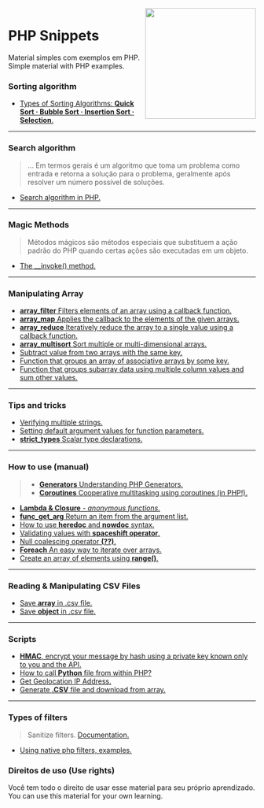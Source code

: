 <img src="https://i.ibb.co/M6nBBb0/mascote.png" align="right" width="225">

# PHP Snippets

<p>
  Material simples com exemplos em PHP.<br/>
  Simple material with PHP examples.
</p>

### Sorting algorithm

* [Types of Sorting Algorithms: <b>Quick Sort · Bubble Sort · Insertion Sort · Selection</b>.](https://github.com/JoseMateusCamargo/php/tree/main/sorting-algorithm#readme)

----

### Search algorithm

> ... Em termos gerais é um algoritmo que toma um problema como entrada e retorna a solução para o problema,
> geralmente após resolver um número possível de soluções.

* [Search algorithm in PHP.](https://github.com/JoseMateusCamargo/php/blob/main/search-algorithm/README.md)

----

### Magic Methods

> Métodos mágicos são métodos especiais que substituem a ação padrão do PHP quando certas ações são executadas
> em um objeto.

* [The __invoke() method.](https://github.com/JoseMateusCamargo/php/blob/main/magic-methods/invoke.php)

---

### Manipulating Array

* [<b>array_filter</b> Filters elements of an array using a callback function.](https://github.com/JoseMateusCamargo/php/blob/main/array-manipulating/array_filter.php)
* [<b>array_map</b> Applies the callback to the elements of the given arrays.](https://github.com/JoseMateusCamargo/php/blob/main/array-manipulating/array_map.php)
* [<b>array_reduce</b> Iteratively reduce the array to a single value using a callback function.](https://github.com/JoseMateusCamargo/php/blob/main/array-manipulating/array_reduce.php)
* [<b>array_multisort</b> Sort multiple or multi-dimensional arrays.](https://github.com/JoseMateusCamargo/php/blob/main/array-manipulating/array_multisort.php)
* [Subtract value from two arrays with the same key.](https://github.com/JoseMateusCamargo/php/blob/main/arrays-manipulating/array_subtract.php)
* [Function that groups an array of associative arrays by some key.](https://github.com/JoseMateusCamargo/php/blob/main/arrays-manipulating/group_array_associative_by_key.php)
* [Function that groups subarray data using multiple column values and sum other values.](https://github.com/JoseMateusCamargo/php/blob/main/arrays-manipulating/group_array_multiple_column.php)

---

### Tips and tricks

* [Verifying multiple strings.](https://github.com/JoseMateusCamargo/php/blob/main/tips-and-tricks/verifying_multiple_strings.php)
* [Setting default argument values for function parameters.](https://github.com/JoseMateusCamargo/php/blob/main/tips-and-tricks/param_default.php)
* [<b>strict_types</b> Scalar type declarations.](https://github.com/JoseMateusCamargo/php/blob/main/tips-and-tricks/strict_types.php)

---

### How to use (manual)

> * [<b>Generators</b> Understanding PHP Generators.](https://github.com/JoseMateusCamargo/php/tree/main/generators)
> * [<b>Coroutines</b> Cooperative multitasking using coroutines (in PHP!).](https://github.com/JoseMateusCamargo/php/tree/main/coroutine)

* [<b>Lambda & Closure</b> - <i>anonymous functions</i>.](https://github.com/JoseMateusCamargo/php/blob/main/how-to-use/lambda_closure.php)
* [<b>func_get_arg</b> Return an item from the argument list.](https://github.com/JoseMateusCamargo/php/blob/main/how-to-use/func_get_arg.php)
* [How to use <b>heredoc</b> and <b>nowdoc</b> syntax.](https://github.com/JoseMateusCamargo/php/blob/main/how-to-use/heredoc_nowdoc_syntax.php)
* [Validating values with <b>spaceshift operator</b>.](https://github.com/JoseMateusCamargo/php/blob/main/how-to-use/spaceshift_operator.php)
* [Null coalescing operator <b>(??)</b>.](https://github.com/JoseMateusCamargo/php/blob/main/how-to-use/null_coalescing_operator.php)
* [<b>Foreach</b> An easy way to iterate over arrays.](https://github.com/JoseMateusCamargo/php/blob/main/how-to-use/foreach.php)
* [Create an array of elements using <b>range()</b>.](https://github.com/JoseMateusCamargo/php/blob/main/how-to-use/range.php)

----

### Reading & Manipulating CSV Files

* [Save <b>array</b> in .csv file.](https://github.com/JoseMateusCamargo/php/blob/main/csv-manipulating/save_array_in_csv.php)
* [Save <b>object</b> in .csv file.](https://github.com/JoseMateusCamargo/php/blob/main/csv-manipulating/save_object_to_csv.php)

----

### Scripts

* [<b>HMAC</b>, encrypt your message by hash using a private key known only to you and the API.](https://github.com/JoseMateusCamargo/php/blob/main/scripts/hmac-verification.php)
* [How to call <b>Python</b> file from within PHP?](https://github.com/JoseMateusCamargo/php/tree/main/scripts/run_python)
* [Get Geolocation IP Address.](https://github.com/JoseMateusCamargo/php/blob/main/scripts/get_geolocation.php)
* [Generate <b>.CSV</b> file and download from array.](https://github.com/JoseMateusCamargo/php/blob/main/scripts/csv_array.php)

---

### Types of filters

> Sanitize filters. [Documentation.](https://www.php.net/manual/en/filter.filters.sanitize.php)

* [Using native php filters, examples.](https://github.com/JoseMateusCamargo/php/blob/main/how-to-use/sanitize.php)

### Direitos de uso (Use rights)

<p>
  Você tem todo o direito de usar esse material para seu próprio aprendizado.<br/>
  You can use this material for your own learning.
</p>